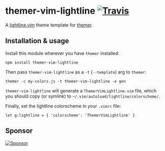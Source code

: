 # themer-vim-lightline [![Travis](https://img.shields.io/travis/mjswensen/themer-vim-lightline.svg)](https://travis-ci.org/mjswensen/themer-vim-lightline)

A [lightline.vim](https://github.com/itchyny/lightline.vim) theme template for [themer](https://github.com/mjswensen/themer).

## Installation & usage

Install this module wherever you have `themer` installed:

    npm install themer-vim-lightline

Then pass `themer-vim-lightline` as a `-t` (`--template`) arg to `themer`:

    themer -c my-colors.js -t themer-vim-lightline -o gen

`themer-vim-lightline` will generate a `ThemerVimLightline.vim` file, which you should copy (or symlink) to `~/.vim/autoload/lightline/colorscheme/`.

Finally, set the lightline colorscheme in your `.vimrc` file:

    let g:lightline = { 'colorscheme': 'ThemerVimLightline' }

## Sponsor

[![Sponsor](https://app.codesponsor.io/embed/hHKoUkX4tpsdAzjvSfNXFb22/mjswensen/themer-vim-lightline.svg)](https://app.codesponsor.io/link/hHKoUkX4tpsdAzjvSfNXFb22/mjswensen/themer-vim-lightline)
